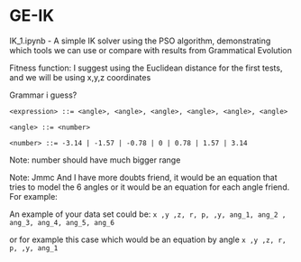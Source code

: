 # GE-IK

IK_1.ipynb - A simple IK solver using the PSO algorithm, demonstrating which tools we can use or compare with results from Grammatical Evolution

Fitness function: I suggest using the Euclidean distance for the first tests, and we will be using x,y,z coordinates

Grammar i guess?

```
<expression> ::= <angle>, <angle>, <angle>, <angle>, <angle>, <angle>

<angle> ::= <number>

<number> ::= -3.14 | -1.57 | -0.78 | 0 | 0.78 | 1.57 | 3.14
```

Note: number should have much bigger range

Note: Jmmc
And I have more doubts friend, it would be an equation that tries to model the 6 angles or it would be an equation for each angle friend.
For example:

An example of your data set could be:
```x ,y ,z, r, p, ,y, ang_1, ang_2 , ang_3, ang_4, ang_5, ang_6```

or for example this case which would be an equation by angle
```x ,y ,z, r, p, ,y, ang_1```
